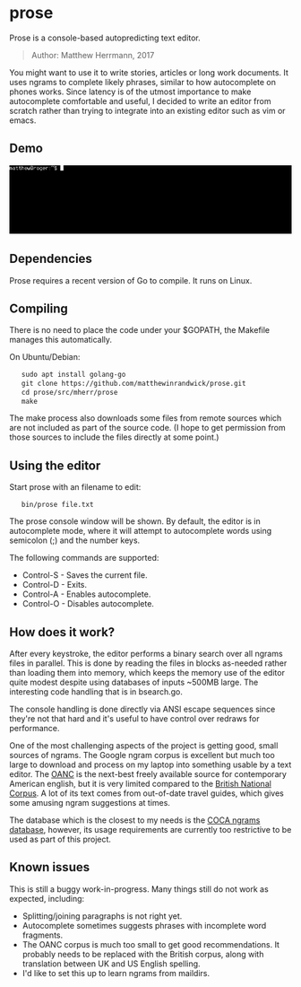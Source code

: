 # prose

Prose is a console-based autopredicting text editor.

> Author: Matthew Herrmann, 2017

You might want to use it to write stories, articles or long work documents. It
uses ngrams to complete likely phrases, similar to how autocomplete on phones
works. Since latency is of the utmost importance to make autocomplete
comfortable and useful, I decided to write an editor from scratch rather than
trying to integrate into an existing editor such as vim or emacs.

## Demo

![example use](demo.gif)

## Dependencies

Prose requires a recent version of Go to compile. It runs on Linux.

## Compiling

There is no need to place the code under your $GOPATH, the Makefile manages
this automatically.

On Ubuntu/Debian:

```
   sudo apt install golang-go
   git clone https://github.com/matthewinrandwick/prose.git
   cd prose/src/mherr/prose
   make
```

The make process also downloads some files from remote sources which are not
included as part of the source code. (I hope to get permission from those
sources to include the files directly at some point.)

## Using the editor

Start prose with an filename to edit:

```
   bin/prose file.txt
```

The prose console window will be shown. By default, the editor
is in autocomplete mode, where it will attempt to autocomplete words using
semicolon (;) and the number keys.

The following commands are supported:

 * Control-S - Saves the current file.
 * Control-D - Exits.
 * Control-A - Enables autocomplete.
 * Control-O - Disables autocomplete.

## How does it work?

After every keystroke, the editor performs a binary search over all ngrams
files in parallel. This is done by reading the files in blocks as-needed rather
than loading them into memory, which keeps the memory use of the editor quite
modest despite using databases of inputs ~500MB large. The interesting code
handling that is in bsearch.go.

The console handling is done directly via ANSI escape sequences since they're
not that hard and it's useful to have control over redraws for performance.

One of the most challenging aspects of the project is getting good, small
sources of ngrams. The Google ngram corpus is excellent but much too large to
download and process on my laptop into something usable by a text editor. The
[OANC](http://www.anc.org/data/oanc/) is the next-best freely available source
for contemporary American english, but it is very limited compared to the
[British National Corpus](http://www.natcorp.ox.ac.uk/). A lot of its text
comes from out-of-date travel guides, which gives some amusing ngram
suggestions at times.

The database which is the closest to my needs is the
[COCA ngrams database](http://www.ngrams.info/), however, its usage
requirements are currently too restrictive to be used as part of this project.

## Known issues

This is still a buggy work-in-progress. Many things still do not work as
expected, including:

 * Splitting/joining paragraphs is not right yet.
 * Autocomplete sometimes suggests phrases with incomplete word fragments.
 * The OANC corpus is much too small to get good recommendations. It probably needs to be replaced with the British corpus, along with translation between UK and US English spelling.
 * I'd like to set this up to learn ngrams from maildirs.

